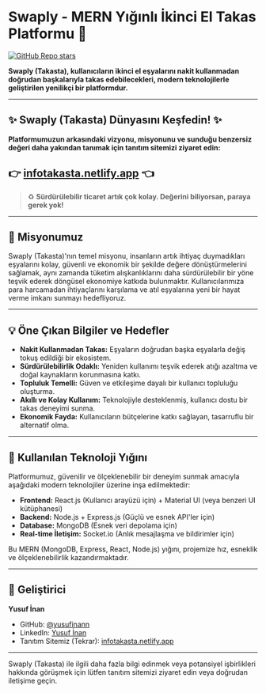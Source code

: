# Swaply - MERN Yığınlı İkinci El Takas Platformu 🔁

[![GitHub Repo stars](https://img.shields.io/github/stars/yusufinann/swaply-mern?style=social)](https://github.com/yusufinann/swaply-mern/stargazers)

**Swaply (Takasta), kullanıcıların ikinci el eşyalarını nakit kullanmadan doğrudan başkalarıyla takas edebilecekleri, modern teknolojilerle geliştirilen yenilikçi bir platformdur.**

---

## ✨ Swaply (Takasta) Dünyasını Keşfedin! ✨

**Platformumuzun arkasındaki vizyonu, misyonunu ve sunduğu benzersiz değeri daha yakından tanımak için tanıtım sitemizi ziyaret edin:**

## 👉 [**infotakasta.netlify.app**](https://infotakasta.netlify.app/) 👈

> ♻️ **Sürdürülebilir ticaret artık çok kolay. Değerini biliyorsan, paraya gerek yok!**

---

## 🎯 Misyonumuz

Swaply (Takasta)'nın temel misyonu, insanların artık ihtiyaç duymadıkları eşyalarını kolay, güvenli ve ekonomik bir şekilde değere dönüştürmelerini sağlamak, aynı zamanda tüketim alışkanlıklarını daha sürdürülebilir bir yöne teşvik ederek döngüsel ekonomiye katkıda bulunmaktır. Kullanıcılarımıza para harcamadan ihtiyaçlarını karşılama ve atıl eşyalarına yeni bir hayat verme imkanı sunmayı hedefliyoruz.

---

## 💡 Öne Çıkan Bilgiler ve Hedefler

*   **Nakit Kullanmadan Takas:** Eşyaların doğrudan başka eşyalarla değiş tokuş edildiği bir ekosistem.
*   **Sürdürülebilirlik Odaklı:** Yeniden kullanımı teşvik ederek atığı azaltma ve doğal kaynakların korunmasına katkı.
*   **Topluluk Temelli:** Güven ve etkileşime dayalı bir kullanıcı topluluğu oluşturma.
*   **Akıllı ve Kolay Kullanım:** Teknolojiyle desteklenmiş, kullanıcı dostu bir takas deneyimi sunma.
*   **Ekonomik Fayda:** Kullanıcıların bütçelerine katkı sağlayan, tasarruflu bir alternatif olma.

---

## 🚀 Kullanılan Teknoloji Yığını

Platformumuz, güvenilir ve ölçeklenebilir bir deneyim sunmak amacıyla aşağıdaki modern teknolojiler üzerine inşa edilmektedir:

*   **Frontend:** React.js (Kullanıcı arayüzü için) + Material UI (veya benzeri UI kütüphanesi)
*   **Backend:** Node.js + Express.js (Güçlü ve esnek API'ler için)
*   **Database:** MongoDB (Esnek veri depolama için)
*   **Real-time İletişim:** Socket.io (Anlık mesajlaşma ve bildirimler için)

Bu MERN (MongoDB, Express, React, Node.js) yığını, projemize hız, esneklik ve ölçeklenebilirlik kazandırmaktadır.

---

## 👤 Geliştirici

**Yusuf İnan**

*   GitHub: [@yusufinann](https://github.com/yusufinann)
*   LinkedIn: [Yusuf İnan](https://www.linkedin.com/in/yusuf-inan-a42396266/)
*   Tanıtım Sitemiz (Tekrar): [infotakasta.netlify.app](https://infotakasta.netlify.app/)

---

Swaply (Takasta) ile ilgili daha fazla bilgi edinmek veya potansiyel işbirlikleri hakkında görüşmek için lütfen tanıtım sitemizi ziyaret edin veya doğrudan iletişime geçin.
